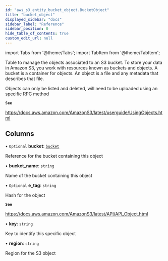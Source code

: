 ```yaml
---
id: "aws_s3_entity_bucket_object.BucketObject"
title: "bucket_object"
displayed_sidebar: "docs"
sidebar_label: "Reference"
sidebar_position: 0
hide_table_of_contents: true
custom_edit_url: null
---
```


import Tabs from '@theme/Tabs';
import TabItem from '@theme/TabItem';

Table to manage the objects associated to an S3 bucket. To store your data in Amazon S3, you work with resources known as buckets and objects.
A bucket is a container for objects. An object is a file and any metadata that describes that file.

Objects can only be listed and deleted, will need to be uploaded using an specific RPC method

**`See`**

https://docs.aws.amazon.com/AmazonS3/latest/userguide/UsingObjects.html

## Columns

• `Optional` **bucket**: [`bucket`](aws_s3_entity_bucket.Bucket.md)

Reference for the bucket containing this object

• **bucket\_name**: `string`

Name of the bucket containing this object

• `Optional` **e\_tag**: `string`

Hash for the object

**`See`**

https://docs.aws.amazon.com/AmazonS3/latest/API/API_Object.html

• **key**: `string`

Key to identify this specific object

• **region**: `string`

Region for the S3 object
